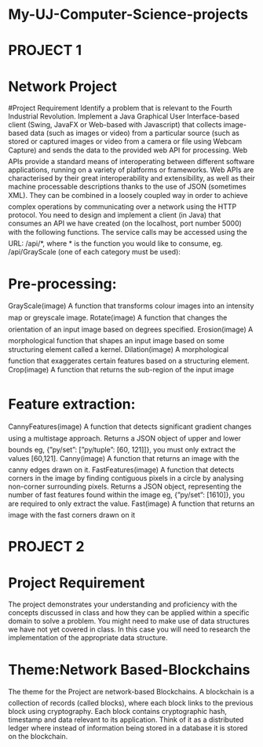 # My-UJ-Computer-Science-projects

# PROJECT 1

# Network Project
#Project Requirement 
Identify a problem that is relevant to the Fourth Industrial Revolution. Implement a Java
Graphical User Interface-based client (Swing, JavaFX or Web-based with Javascript) that
collects image-based data (such as images or video) from a particular source (such as stored
or captured images or video from a camera or file using Webcam Capture) and sends the data
to the provided web API for processing. 
Web APIs provide a standard means of interoperating
between different software applications, running on a variety of platforms or frameworks. Web
APIs are characterised by their great interoperability and extensibility, as well as their machine 
processable descriptions thanks to the use of JSON (sometimes XML).
They can be combined
in a loosely coupled way in order to achieve complex operations by communicating over a
network using the HTTP protocol. You need to design and implement a client (in Java) that
consumes an API we have created (on the localhost, port number 5000) with the following
functions.
The service calls may be accessed using the URL: /api/*, where * is the function
you would like to consume, eg. /api/GrayScale (one of each category must be used):
# Pre-processing:
GrayScale(image) A function that transforms colour images into an intensity map or
  greyscale image.
Rotate(image) A function that changes the orientation of an input image based on degrees
specified.
Erosion(image) A morphological function that shapes an input image based on some structuring element called a kernel.
Dilation(image) A morphological function that exaggerates certain features based on a
structuring element.
Crop(image) A function that returns the sub-region of the input image
# Feature extraction:
 CannyFeatures(image) A function that detects significant gradient changes using a multistage approach. Returns a JSON object of upper and lower bounds eg, {”py/set”:
 [”py/tuple”: [60, 121]]}, you must only extract the values [60,121].
 Canny(image) A function that returns an image with the canny edges drawn on it.
 FastFeatures(image) A function that detects corners in the image by finding contiguous
 pixels in a circle by analysing non-corner surrounding pixels. Returns a JSON object,
 representing the number of fast features found within the image eg, {”py/set”: [1610]},
 you are required to only extract the value.
Fast(image) A function that returns an image with the fast corners drawn on it

# PROJECT 2
# Project Requirement 
The project demonstrates your understanding and proficiency with the concepts discussed
in class and how they can be applied within a specific domain to solve a problem. You might
need to make use of data structures we have not yet covered in class. In this case you will
need to research the implementation of the appropriate data structure.
# Theme:Network Based-Blockchains 
The theme for the Project are network-based Blockchains. A blockchain is a collection of
records (called blocks), where each block links to the previous block using cryptography. Each
block contains cryptographic hash, timestamp and data relevant to its application. Think of
it as a distributed ledger where instead of information being stored in a database it is stored
on the blockchain. 
